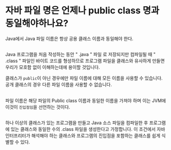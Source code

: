 # 자바 파일 명은 언제나 public class 명과 동일해야하나요?
Java에서 Java 파일 이름은 항상 공용 클래스 이름과 동일해야 한다.

##
Java 프로그램을 처음 작성하는 동안 " .java " 파일 로 저장되지만 컴파일될 때 " .class " 파일인 바이트 코드를 형성하므로 
프로그램 파일을 클래스와 유사하게 만들면 우리가 모호함 없이 이해하는데에 용이할 것입니다. 

클래스가 `public`이 아닌 경우에만 파일 이름에 대해 모든 이름을 사용할 수 있습니다. 공개 클래스의 경우 다른 파일 이름을 사용할 수 없습니다.

##
파일 이름은 해당 파일의 Public class 이름과 동일한 이름을 가져야 하며 이는 JVM에 이것이 `진입점임`을 선언하는 것이다.

## 
하나 이상의 클래스가 있는 프로그램을 만들고 Java 소스 파일을 컴파일한 후 프로그램에 있는 클래스와 동일한 수의 .class 파일을 생성한다고 가정합니다. 
이 조건에서 자바 인터프리터가 해석해야 하는 클래스와 프로그램의 진입점을 포함하는 클래스를 쉽게 식별할 수 있다.